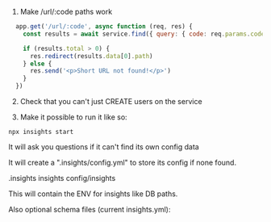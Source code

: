 1. Make /url/:code paths work

```js
  app.get('/url/:code', async function (req, res) {
    const results = await service.find({ query: { code: req.params.code } })

    if (results.total > 0) {
      res.redirect(results.data[0].path)
    } else {
      res.send('<p>Short URL not found!</p>')
    }
  })
```

2. Check that you can't just CREATE users on the service

3. Make it possible to run it like so:

  `npx insights start`
  
It will ask you questions if it can't find its own config data

It will create a ".insights/config.yml" to store its config if none found.

.insights
insights
config/insights

This will contain the ENV for insights like DB paths.

Also optional schema files (current insights.yml):

